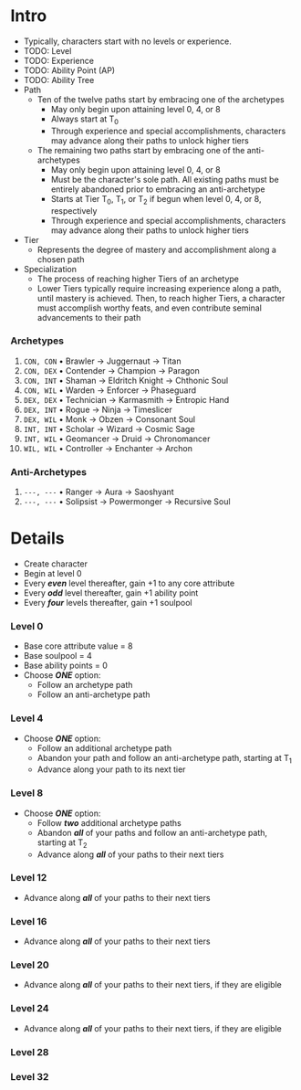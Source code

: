 # Intro
- Typically, characters start with no levels or experience.
- TODO: Level
- TODO: Experience
- TODO: Ability Point (AP)
- TODO: Ability Tree
- Path
  - Ten of the twelve paths start by embracing one of the archetypes
    - May only begin upon attaining level 0, 4, or 8
    - Always start at T<sub>0</sub>
    - Through experience and special accomplishments, characters may advance along their paths to unlock higher tiers
  - The remaining two paths start by embracing one of the anti-archetypes
    - May only begin upon attaining level 0, 4, or 8
    - Must be the character's sole path. All existing paths must be entirely abandoned prior to embracing an anti-archetype
    - Starts at Tier T<sub>0</sub>, T<sub>1</sub>, or T<sub>2</sub> if begun when level 0, 4, or 8, respectively
    - Through experience and special accomplishments, characters may advance along their paths to unlock higher tiers
- Tier
    - Represents the degree of mastery and accomplishment along a chosen path
- Specialization
    - The process of reaching higher Tiers of an archetype
    - Lower Tiers typically require increasing experience along a path, until mastery is achieved. Then, to reach higher Tiers, a character must accomplish worthy feats, and even contribute seminal advancements to their path
  
### Archetypes
1. `CON, CON` &bull; Brawler &rarr; Juggernaut &rarr; Titan
2. `CON, DEX` &bull; Contender &rarr; Champion &rarr; Paragon
3. `CON, INT` &bull; Shaman &rarr; Eldritch Knight &rarr; Chthonic Soul
4. `CON, WIL` &bull; Warden &rarr; Enforcer &rarr; Phaseguard
5. `DEX, DEX` &bull; Technician &rarr; Karmasmith &rarr; Entropic Hand
6. `DEX, INT` &bull; Rogue &rarr; Ninja &rarr; Timeslicer
7. `DEX, WIL` &bull; Monk &rarr; Obzen &rarr; Consonant Soul
8. `INT, INT` &bull; Scholar &rarr; Wizard &rarr; Cosmic Sage
9. `INT, WIL` &bull; Geomancer &rarr; Druid &rarr; Chronomancer
10. `WIL, WIL` &bull; Controller &rarr; Enchanter &rarr; Archon
  
### Anti-Archetypes
1. `---, ---` &bull; Ranger &rarr; Aura &rarr; Saoshyant
2. `---, ---` &bull; Solipsist &rarr; Powermonger &rarr; Recursive Soul
  
# Details
- Create character
- Begin at level 0
- Every _**even**_ level thereafter, gain +1 to any core attribute
- Every _**odd**_ level thereafter, gain +1 ability point
- Every _**four**_ levels thereafter, gain +1 soulpool
  
### Level 0
  - Base core attribute value = 8
  - Base soulpool = 4
  - Base ability points = 0
  - Choose _**ONE**_ option:
    - Follow an archetype path
    - Follow an anti-archetype path
  
### Level 4
  - Choose _**ONE**_ option:
    - Follow an additional archetype path
    - Abandon your path and follow an anti-archetype path, starting at T<sub>1</sub>
    - Advance along your path to its next tier
  
### Level 8
  - Choose _**ONE**_ option:
    - Follow _**two**_ additional archetype paths
    - Abandon _**all**_ of your paths and follow an anti-archetype path, starting at T<sub>2</sub>
    - Advance along _**all**_ of your paths to their next tiers
  
### Level 12
  - Advance along _**all**_ of your paths to their next tiers
  
### Level 16
  - Advance along _**all**_ of your paths to their next tiers
  
### Level 20
  - Advance along _**all**_ of your paths to their next tiers, if they are eligible
  
### Level 24
  - Advance along _**all**_ of your paths to their next tiers, if they are eligible
  
### Level 28
  
### Level 32
